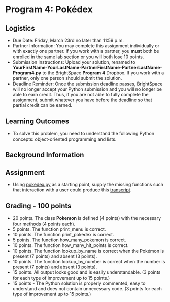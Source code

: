 # Program 4: Pokédex

## Logistics

* Due Date: Friday, March 23rd no later than 11:59 p.m.
* Partner Information: You may complete this assignment individually or with exactly one partner. If you work with a partner, you **must** both be enrolled in the same lab section or you will both lose 10 points.
* Submission Instructions: Upload your solution, renamed to **YourFirstName-YourLastName-PartnerFirstName-PartnerLastName-Program4.py** to the BrightSpace **Program 4** Dropbox. If you work with a partner, only one person should submit the solution.
* Deadline Reminder: Once the submission deadline passes, BrightSpace will no longer accept your Python submission and you will no longer be able to earn credit. Thus, if you are not able to fully complete the assignment, submit whatever you have before the deadline so that partial credit can be earned.

## Learning Outcomes

* To solve this problem, you need to understand the following Python concepts: object-oriented programming and lists.

## Background Information

## Assignment

* Using [pokedex.py][1] as a starting point, supply the missing functions such that interaction with a user could produce this [transcript][2].

## Grading - 100 points
* 20 points. The class **Pokemon** is defined (4 points) with the necessary four methods (4 points each).
* 5 points. The function print_menu is correct.
* 10 points. The function print_pokedex is correct.
* 5 points. The function how_many_pokemon is correct.
* 10 points. The function how_many_hit_points is correct.
* 10 points. The function lookup_by_name is correct when the Pokémon is present (7 points) and absent (3 points).
* 10 points. The function lookup_by_number is correct when the number is present (7 points) and absent (3 points).
* 15 points. All output looks good and is easily understandable. (3 points for each type of improvement up to 15 points.)
* 15 points - The Python solution is properly commented, easy to understand and does not contain unnecessary code. (3 points for each type of improvement up to 15 points.)

[1]: https://www.cs.montana.edu/paxton/classes/csci127/programs/program4/pokedex.py
[2]: https://www.cs.montana.edu/paxton/classes/csci127/programs/program4/transcript.txt
